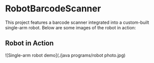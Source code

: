 # RobotBarcodeScanner

This project features a barcode scanner integrated into a custom-built single-arm robot. Below are some images of the robot in action:

## Robot in Action
![Single-arm robot demo](./java programs/robot photo.jpg)


